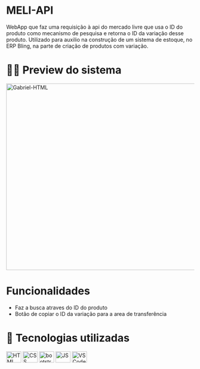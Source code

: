 
# MELI-API

WebApp que faz uma requisição à api do mercado livre que usa o ID do produto como mecanismo de pesquisa e retorna o ID da variação desse produto. Utilizado para auxilio na construção de um sistema de estoque, no ERP Bling, na parte de criação de produtos com variação.

# 👨‍💻 Preview do sistema
<img align="center" alt="Gabriel-HTML" height="500" width="1000" src="https://user-images.githubusercontent.com/85001629/235404761-af5d78dd-398d-4939-a660-485bf61ac522.png" >

# Funcionalidades
  - Faz a busca atraves do ID do produto
  - Botão de copiar o ID da variação para a area de transferência
# 💼 Tecnologias utilizadas

<div>
<img align="center" alt="HTML" height="30" width="40" src="https://cdn.jsdelivr.net/gh/devicons/devicon/icons/html5/html5-plain.svg">
<img align="center" alt="CSS" height="30" width="40" src="https://cdn.jsdelivr.net/gh/devicons/devicon/icons/css3/css3-plain.svg">
<img align="center" alt="bootstrap" height="30" width="40" src="https://cdn.jsdelivr.net/gh/devicons/devicon/icons/bootstrap/bootstrap-plain.svg">
<img align="center" alt="JS" height="30" width="40" src="https://cdn.jsdelivr.net/gh/devicons/devicon/icons/javascript/javascript-plain.svg">        
<img align="center" alt="VSCode" height="30" width="40" src="https://cdn.jsdelivr.net/gh/devicons/devicon/icons/vscode/vscode-original.svg">
</div><br>

